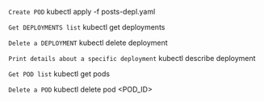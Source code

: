 `Create POD`
kubectl apply -f posts-depl.yaml

`Get DEPLOYMENTS list`
kubectl get deployments

`Delete a DEPLOYMENT`
kubectl delete deployment <DEPL NAME>

`Print details about a specific deployment`
kubectl describe deployment <DEPL NAME>

`Get POD list`
kubectl get pods

`Delete a POD`
kubectl delete pod <POD_ID>
